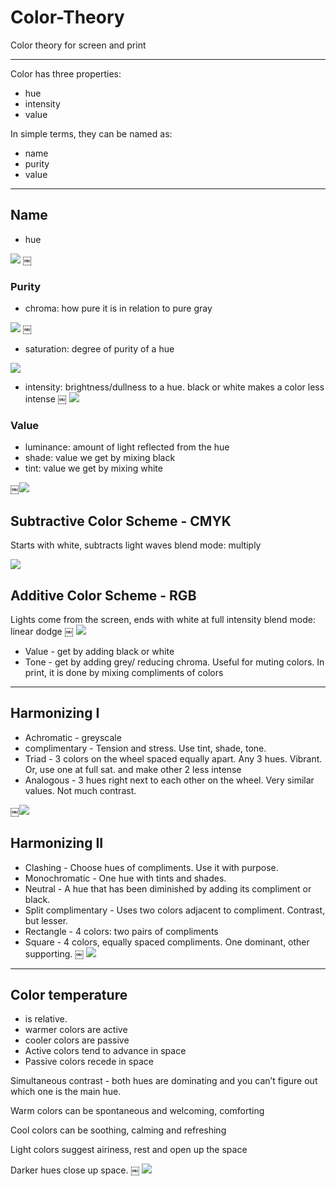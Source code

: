 # Color-Theory
Color theory for screen and print
____________

Color has three properties:

* hue 
* intensity 
* value

In simple terms, they can be named as:

* name
* purity
* value

__________

## Name
- hue

![](https://github.com/arjunkhode/Color-Theory/blob/master/color-theory1.png)
￼
### Purity
- chroma: how pure it is in relation to pure gray

![](https://github.com/arjunkhode/Color-Theory/blob/master/color-theory2.png)
￼
- saturation: degree of purity of a hue

![](https://github.com/arjunkhode/Color-Theory/blob/master/color-theory3.png)

- intensity: brightness/dullness to a hue. black or white makes a color less intense
￼
![](https://github.com/arjunkhode/Color-Theory/blob/master/color-theory4.png)

### Value
- luminance: amount of light reflected from the hue
- shade: value we get by mixing black
- tint: value we get by mixing white

￼![](https://github.com/arjunkhode/Color-Theory/blob/master/color-theory5.png)

## Subtractive Color Scheme - CMYK
Starts with white, subtracts light waves
blend mode: multiply

![](https://github.com/arjunkhode/Color-Theory/blob/master/color-theory6.png)

## Additive Color Scheme - RGB
Lights come from the screen, ends with white at full intensity
blend mode: linear dodge
￼
![](https://github.com/arjunkhode/Color-Theory/blob/master/color-theory7.png)

* Value - get by adding black or white
* Tone - get by adding grey/ reducing chroma. Useful for muting colors. In print, it is done by mixing compliments of colors

_____

## Harmonizing I

* Achromatic -  greyscale
* complimentary - Tension and stress. Use tint, shade, tone.
* Triad - 3 colors on the wheel spaced equally apart. Any 3 hues. Vibrant. Or, use one at full sat. and make other 2 less intense
* Analogous - 3 hues right next to each other on the wheel. Very similar values. Not much contrast. 

￼![](https://github.com/arjunkhode/Color-Theory/blob/master/color-theory8.png)

## Harmonizing II

* Clashing - Choose hues of compliments. Use it with purpose.
* Monochromatic - One hue with tints and shades.
* Neutral - A hue that has been diminished by adding its compliment or black. 
* Split complimentary - Uses two colors adjacent to compliment. Contrast, but lesser.
* Rectangle - 4 colors: two pairs of compliments
* Square - 4 colors, equally spaced compliments. One dominant, other supporting.
￼
![](https://github.com/arjunkhode/Color-Theory/blob/master/color-theory9.png)
_____

## Color temperature

- is relative.
- warmer colors are active
- cooler colors are passive
- Active colors tend to advance in space
- Passive colors recede in space

Simultaneous contrast - both hues are dominating and you can’t figure out which one is the main hue.

Warm colors can be spontaneous and welcoming, comforting

Cool colors can be soothing, calming and refreshing

Light colors suggest airiness, rest and open up the space

Darker hues close up space. 
￼
![](https://github.com/arjunkhode/Color-Theory/blob/master/color-theory-10.png)
